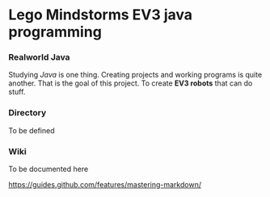 # Lego Mindstorms EV3 java programming
### Realworld Java
Studying *Java* is one thing. Creating projects and working programs is quite another. That is the goal of this project. To create **EV3 robots** that can do stuff.
### Directory
To be defined
### Wiki
To be documented here

https://guides.github.com/features/mastering-markdown/

